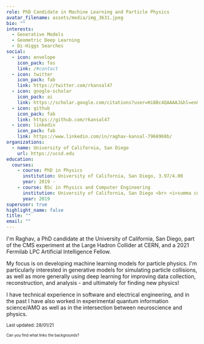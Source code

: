 ```yaml
---
role: PhD Candidate in Machine Learning and Particle Physics
avatar_filename: assets/media/img_3631.jpeg
bio: ""
interests:
  - Generative Models
  - Geometric Deep Learning
  - Di-Higgs Searches
social:
  - icon: envelope
    icon_pack: fas
    link: /#contact
  - icon: twitter
    icon_pack: fab
    link: https://twitter.com/rkansal47
  - icon: google-scholar
    icon_pack: ai
    link: https://scholar.google.com/citations?user=Hi8Bc4QAAAAJ&hl=en&oi=ao
  - icon: github
    icon_pack: fab
    link: https://github.com/rkansal47
  - icon: linkedin
    icon_pack: fab
    link: https://www.linkedin.com/in/raghav-kansal-7968968b/
organizations:
  - name: University of California, San Diego
    url: https://ucsd.edu
education:
  courses:
    - course: PhD in Physics
      institution: University of California, San Diego, 3.97/4.00
      year: 2019 -
    - course: BSc in Physics and Computer Engineering
      institution: University of California, San Diego <br> <i>summa cum laude</i>, 3.98/4.00
      year: 2019
superuser: true
highlight_name: false
title: ""
email: ""
---
```

I'm Raghav, a PhD candidate at the University of California, San Diego, part of the CMS experiment at the Large Hadron Collider at CERN, and a 2021 Fermilab LPC Artificial Intelligence Fellow.

My focus is on developing machine learning models for particle physics. I'm particularly interested in generative models for simulating particle collisions, as well as more generally using deep learning for improving data collection, reconstruction, and analysis - and ultimately for finding new physics!

I have technical experience in software and electrical engineering, and in the past I have also worked in experimental quantum information science/AMO as well as in the intersection between neuroscience and physics.

<sub>Last updated: 28/01/21</sub>

<sup><sub> Can you find what links the backgrounds? </sub></sup>
